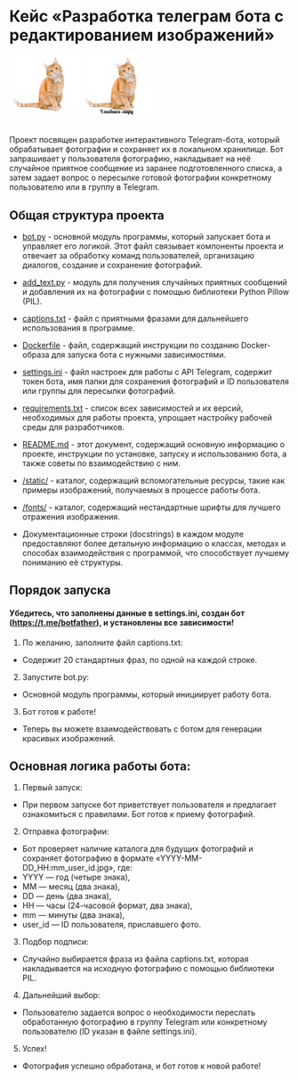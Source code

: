 # Кейс «Разработка телеграм бота с редактированием изображений»
<img src="/static/cat_before.jpg" width=25% /> <img src="/static/cat_after.jpg" width=25% /><br /><br />

Проект посвящен разработке интерактивного Telegram-бота, который обрабатывает фотографии и сохраняет их в локальном хранилище. Бот запрашивает у пользователя фотографию, накладывает на неё случайное приятное сообщение из заранее подготовленного списка, а затем задает вопрос о пересылке готовой фотографии конкретному пользователю или в группу в Telegram.

## Общая структура проекта

* [bot.py](bot.py) - основной модуль программы, который запускает бота и управляет его логикой. Этот файл связывает компоненты проекта и отвечает за обработку команд пользователей, организацию диалогов, создание и сохранение фотографий.

* [add_text.py](add_text.py) - модуль для получения случайных приятных сообщений и добавления их на фотографии с помощью библиотеки Python Pillow (PIL).

* [captions.txt](captions.txt) - файл с приятными фразами для дальнейшего использования в программе.

* [Dockerfile](Dockerfile) - файл, содержащий инструкции по созданию Docker-образа для запуска бота с нужными зависимостями.

* [settings.ini](settings.ini) - файл настроек для работы с API Telegram, содержит токен бота, имя папки для сохранения фотографий и ID пользователя или группы для пересылки фотографий.

* [requirements.txt](requirements.txt) - список всех зависимостей и их версий, необходимых для работы проекта, упрощает настройку рабочей среды для разработчиков.

* [README.md](README.md) - этот документ, содержащий основную информацию о проекте, инструкции по установке, запуску и использованию бота, а также советы по взаимодействию с ним.

* [/static/](/static/) - каталог, содержащий вспомогательные ресурсы, такие как примеры изображений, получаемых в процессе работы бота.

* [/fonts/](/fonts/) - каталог, содержащий нестандартные шрифты для лучшего отражения изображения.



* Документационные строки (docstrings) в каждом модуле предоставляют более детальную информацию о классах, методах и способах взаимодействия с программой, что способствует лучшему пониманию её структуры.

## Порядок запуска

#### Убедитесь, что заполнены данные в settings.ini, создан бот (https://t.me/botfather), и установлены все зависимости!

1. По желанию, заполните файл captions.txt:
- Содержит 20 стандартных фраз, по одной на каждой строке.

2. Запустите bot.py:
- Основной модуль программы, который инициирует работу бота.

3. Бот готов к работе!
- Теперь вы можете взаимодействовать с ботом для генерации красивых изображений.

## Основная логика работы бота:

1. Первый запуск:
- При первом запуске бот приветствует пользователя и предлагает ознакомиться с правилами. Бот готов к приему фотографий.

2. Отправка фотографии:
- Бот проверяет наличие каталога для будущих фотографий и сохраняет фотографию в формате «YYYY-MM-DD_HH:mm_user_id.jpg», где:
- YYYY — год (четыре знака),
- MM — месяц (два знака),
- DD — день (два знака),
- HH — часы (24-часовой формат, два знака),
- mm — минуты (два знака),
- user_id — ID пользователя, приславшего фото.

3. Подбор подписи:
- Случайно выбирается фраза из файла captions.txt, которая накладывается на исходную фотографию с помощью библиотеки PIL.

4. Дальнейший выбор:
- Пользователю задается вопрос о необходимости переслать обработанную фотографию в группу Telegram или конкретному пользователю (ID указан в файле settings.ini).

5. Успех!
- Фотография успешно обработана, и бот готов к новой работе!
